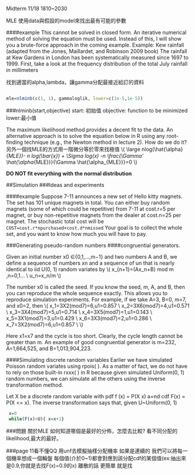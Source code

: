 Midterm 11/18
1810~2030

MLE
使用data與假設的model來找出最有可能的參數


####example
This cannot be solved in closed form. An iterative numerical method of solving the equation must be used. Instead of this, I will show you a brute-force approach in the coming example. Example: Kew rainfall (adapted from the Jones, Maillardet, and Robinson 2009 book)
The rainfall at Kew Gardens in London has been systematically measured since 1697 to 1999. First, take a look at the frequency distribution of the total July rainfall in millimeters

找到適當的alpha,lambda，讓gamma分配最接近給訂的資料


```r

mle=nlminb(c(1, 1), gammaloglik, lower=c(1e-5,1e-5))
```

###nlminb(start,objective)
start: 初始值
objective: function to be minimized
lower:最小值



The maximum likelihood method provides a decent fit to the data. An alternative approach is to solve the equation below in R using any root-finding technique (e.g., the Newton method in lecture 2). How do we do it?
另外一個找MLE的方式用一階微分等於零來找極值
\\(
\large nlog(\hat{\alpha}_{MLE})- n log(\bar{x}) + \Sigma log(x) -n \frac{\Gamma' \hat{\alpha_{MLE}}}{\Gamma \hat{\alpha_{MLE}}}=0
\\)


**DO NOT fit everything with the normal distribution**

##Simulation
###Ideas and experiments

####example
Suppose 7-11 announces a new set of Hello kitty magnets. The set has 101 unique magnets in total. You can either buy random magnets (some of which could be repetitive) from 7-11 at cost.r=5 per magnet, or buy non-repetitive magnets from the dealer at cost.n=25 per magnet. The stochastic total cost will be
`COST=cost.r*npurchased+cost.d*nmissed`
Your goal is to collect the whole set, and you want to know how much you will have to pay.

###Generating pseudo-random numbers
####congruential generators.

Given an initial number x0 ∈{0,1,...,m−1} and two numbers A and B, we define a sequence
of numbers xn and a sequence of un that is nearly identical to iid U(0, 1) random variates by
\\(
x_{n+1}=(Ax_n+B) mod m ,n=0,1... \\
u_n=x_n/m
\\)

The number x0 is called the seed. If you know the seed, m, A, and B, then you can reproduce the whole sequence exactly. This allows you to reproduce simulation experiments.
For example, if we take A=3, B=0, m=7, and x0=2, then
\\(
x_1=3X2(mod7)=6,u1=0.857 \\
x_2=3X6(mod7)=4,u1=0.571 \\
x_3=3X4(mod7)=5,u1=0.714 \\
x_4=3X5(mod7)=1,u1=0.143 \\
x_5=3X1(mod7)=3,u1=0.429 \\
x_6=3X3(mod7)=2,u1=0.286 \\
x_7=3X2(mod7)=6,u1=0.857 \\
\\)

Here x1=x7 and the cycle is too short. Clearly, the cycle length cannot be greater than m. An example of good congruential generator is m=232, A=1,664,525, and B=1,013,904,223.

####Simulating discrete random variables
Earlier we have simulated Poisson random variates using rpois( ). As a matter of fact, we do not have to rely on those built-in rxxx( ) in R because given simulated Uniform(0, 1) random numbers, we can simulate all the others using the inverse transformation method.

Let X be a discrete random variable with pdf f (x) = P(X x) a=nd cdf F(x) = P(X <= x). 
The inverse transformation says that, given U~Uniform(0, 1)

```r
 x=0
 while(F(x)<U){ x=x+1}
```



###問題
關於MLE 如何知道哪個是最好的分佈，怎麼去比較?
看不同分配的likelihood,最大的最好。

###page 11看不懂QQ
用unf去模擬抽樣分配機率
如果是連續的
我們可以將每一個機率想成一個輪盤
每個值(介於0~1)都會對應到該分配cdf的某個值(ex:抽出來是0.9,你就是去找F(x)=0.9的x)
離散的話 更簡單
就是找